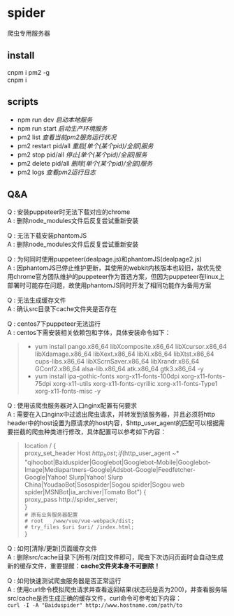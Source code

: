 # spider
爬虫专用服务器

## install
cnpm i pm2 -g  
cnpm i

## scripts
- npm run dev  _启动本地服务_
- npm run start _启动生产环境服务_
- pm2 list _查看当前pm2服务运行状况_
- pm2 restart pid/all _重启[单个(某个pid)/全部]服务_
- pm2 stop pid/all _停止[单个(某个pid)/全部]服务_
- pm2 delete pid/all _删除[单个(某个pid)/全部]服务_
- pm2 logs _查看pm2运行日志_

## Q&A
Q : 安装puppeteer时无法下载对应的chrome  
A : 删除node_modules文件后反复尝试重新安装  

Q : 无法下载安装phantomJS  
A : 删除node_modules文件后反复尝试重新安装  

Q : 为何同时使用puppeteer(dealpage.js)和phantomJS(dealpage2.js)  
A : 因phantomJS已停止维护更新，其使用的webkit内核版本也较旧，故优先使用chrome官方团队维护的puppeteer作为首选方案，但因为puppeteer在linux上部署时可能存在问题，故使用phantomJS同时开发了相同功能作为备用方案  

Q : 无法生成缓存文件  
A : 确认src目录下cache文件夹是否存在  

Q : centos7下puppeteer无法运行  
A : centos下需安装相关依赖包和字体，具体安装命令如下：  
> - yum install pango.x86_64 libXcomposite.x86_64 libXcursor.x86_64 libXdamage.x86_64 libXext.x86_64 libXi.x86_64 libXtst.x86_64 cups-libs.x86_64 libXScrnSaver.x86_64 libXrandr.x86_64 GConf2.x86_64 alsa-lib.x86_64 atk.x86_64 gtk3.x86_64 -y
> - yum install ipa-gothic-fonts xorg-x11-fonts-100dpi xorg-x11-fonts-75dpi xorg-x11-utils xorg-x11-fonts-cyrillic xorg-x11-fonts-Type1 xorg-x11-fonts-misc -y  


Q : 使用该爬虫服务器对入口nginx配置有何要求  
A : 需要在入口nginx中过滤出爬虫请求，并转发到该服务器，并且必须将http header中的host设置为原请求的host内容，$http_user_agent的匹配可以根据需要拦截的爬虫种类进行修改，具体配置可以参考如下内容：  
> location / {  
>   proxy_set_header Host $http_host;  
>   if ($http_user_agent ~* "qihoobot|Baiduspider|Googlebot|Googlebot-Mobile|Googlebot-Image|Mediapartners-Google|Adsbot-Google|Feedfetcher-Google|Yahoo! Slurp|Yahoo! Slurp China|YoudaoBot|Sosospider|Sogou spider|Sogou web spider|MSNBot|ia_archiver|Tomato Bot") {   
>       proxy_pass http://spider_server;  
>   }   
>   `# 原有业务服务器配置`  
>   `# root   /www/vue/vue-webpack/dist;`  
>   `# try_files $uri $uri/ /index.html;`  
>}  

Q : 如何[清除/更新]页面缓存文件  
A : 删除src/cache目录下[所有/对应]文件即可，爬虫下次访问页面时会自动生成新的缓存文件，重要提醒：**cache文件夹本身不可删除！**  

Q : 如何快速测试爬虫服务器是否正常运行  
A : 使用curl命令模拟爬虫请求并查看返回结果(状态码是否为200)，并查看服务端src/cache是否生成正确的缓存文件，curl命令可参考如下内容：  
    `curl -I -A "Baiduspider" http://www.hostname.com/path/to`  
    